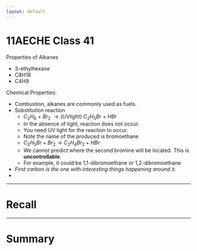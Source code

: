 ```yaml
---
layout: default
---
```


# 11AECHE Class 41

Properties of Alkanes
- 3-ethylhexane
- C8H18
- C4H9

Chemical Properties:
- Combustion, alkanes are commonly used as fuels. 
- Substitution reaction
	- $C_2H_6$ + $Br_2$ $\rightarrow (UV light)$ $C_2H_5Br$ + $HBr$
	- In the absence of light, reaction does not occur.
	- You need UV light for the reaction to occur.
	- Note the name of the produced is bromoethane
	- $C_{2}H_{5}Br + Br_{2} \rightarrow C_2H_{4}Br_{2} + HBr$
	- We cannot predict where the second bromine will be located. This is **uncontrollable**.
	- For example, it could be 1,1-dibromoethane or 1,2-dibromoethane
- *First carbon is the one with interesting things happening around it.*
- 




---
# Recall







---
# Summary


